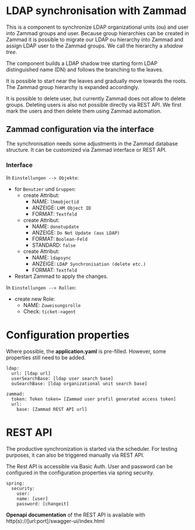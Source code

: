 # LDAP synchronisation with Zammad
This is a component to synchronize LDAP organizational units (ou) and user into Zammad groups and user.
Because group hierarchies can be created in Zammad it is possible to migrate our LDAP ou hierarchy into Zammad and assign LDAP user to the Zammad groups.
We call the hierarchy a _shadow tree_.

The component builds a LDAP shadow tree starting form LDAP distinguished name (DN) and follows the branching to the leaves.

It is possible to start near the leaves and gradually move towards the roots. The Zammad group hierarchy is expanded accordingly.

It is possible to delete user, but currently Zammad does not allow to delete groups. Deleting users is also not possible directly via REST API. We first mark the users and then delete them using Zammad automation.

## Zammad configuration via the interface
The synchronisation needs some adjustments in the Zammad database structure. It can be customized via Zammad interface or REST API.

### Interface
In `Einstellungen --> Objekte`:
- for `Benutzer` und `Gruppen`:
    - create Attribut:
        - NAME: `lhmobjectid`
        - ANZEIGE: `LHM Object ID`
        - FORMAT: `Textfeld`
    - create Attribut:
        - NAME: `donotupdate`
        - ANZEIGE: `Do Not Update (aus LDAP)`
        - FORMAT: `Boolean-Feld`
        - STANDARD: `false`
  - create Attribut:
      - NAME: `ldapsync`
      - ANZEIGE: `LDAP Synchronisation (delete etc.)`
      - FORMAT: `Textfeld`
- Restart Zammad to apply the changes. 

In `Einstellungen --> Rollen`:
- create new Role:
    - NAME: `Zuweisungsrolle`
    - Check: `ticket->agent`

# Configuration properties
Where possible, the **application.yaml** is pre-filled.
However, some properties still need to be added.
```
ldap:
  url: [ldap url]
  userSearchBase: [ldap user search base]
  ouSearchBase: [ldap organizational unit search base]

zammad:
  token: Token token= [Zammad user profil generated access token]
  url:
    base: [Zammad REST API url]
``` 

# REST API
The productive synchronization is started via the scheduler. For testing purposes, it can also be triggered manually via REST API. 

The Rest API is accessible via Basic Auth. User and password can be configured in the configuration properties via spring security.

````
spring:
  security:
    user:
    name: [user]
    password: [changeit]
````
**Openapi documentation** of the REST API is available with 
http(s)://[url:port]/swagger-ui/index.html